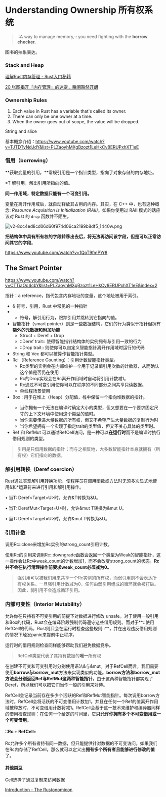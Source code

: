 # Understanding Ownership 所有权系统

> ::A way to manage memory,::  you need fighting with the **borrow checker.**

图书的抽象表达。

### Stack and Heap

[理解Rust内存管理 - Rust入门秘籍](https://rust-book.junmajinlong.com/ch5/00.html)

[20 张图揭开「内存管理」的迷雾，瞬间豁然开朗](https://zhuanlan.zhihu.com/p/152119007)

### Ownership Rules

1. Each value in Rust has a variable that's called  its owner.
2. There can only be one owner at a time.
3. When the owner goes out of scope, the value will be dropped.

String and slice

基本概念介绍：https://www.youtube.com/watch?v=TJTDTyNdJdY&list=PLZaoyhMXgBzozt1LeHkCv8ERUPxhXT1eE


### 借用（borrowing）


**获取变量的引用，**常规引用是一个指针类型，指向了对象存储的内存地址。

*T 解引用，解出引用所指向的值。

**同一作用域，特定数据只能有一个可变引用。**

变量在离开作用域后，就自动释放其占用的内存。其实，在 C++ 中，也有这种概念: *Resource Acquisition Is Initialization (RAII)*。如果你使用过 RAII 模式的话应该对 Rust 的 `drop` 函数并不陌生。

![v2-8cc4ed8cd06d60f974d06ca2199b8df5_1440w.png](https://pic3.zhimg.com/80/v2-8cc4ed8cd06d60f974d06ca2199b8df5_1440w.png)

**把结构体中具有所有权的字段转移出去后，将无法再访问该字段，但是可以正常访问其它的字段**。

https://www.youtube.com/watch?v=1QoT9fmPYr8

## The Smart Pointer

https://www.youtube.com/watch?v=CTTiaOo4cbY&list=PLZaoyhMXgBzozt1LeHkCv8ERUPxhXT1eE&index=2

指针：a reference，指代包含内存地址的变量，这个地址被用于索引。

- & 符号，引用，Rust 中常见的一种指针
- * 符号，解引用行为，跟踪引用并跳转到它指向的值。
- 智能指针（smart pointer）则是一些数据结构，它们的行为类似于指针但拥有**额外的元数据和附加功能**
   - Struct + Deref + Drop
   - ::Deref trait:: 使得智能指针结构体的实例拥有与引用一致的行为
   - ::Drop trait:: 则使你可以自定义智能指针离开作用域时运行的代码
- String 和 Vec<T> 都可以被算作智能指针类型。
- Rc （Reference Counting）：引用计数智能指针类型。
   - Rc<T>类型的实例会在内部维护一个用于记录值引用次数的计数器，从而确认这个值是否仍在使用
   - Rc<T>的Drop实现会在Rc<T>离开作用域时自动将引用计数减1。
   - Rc<T>通过不可变引用使你可以在程序的不同部分之间共享只读数据。
   - 单线程场景使用
- Box<T> : 用于在堆上（Heap）分配值，栈中保留一个指向堆数据的指针。
   - 当你拥有一个无法在编译时确定大小的类型，但又想要在一个要求固定尺寸的上下文环境中使用这个类型的值时。
   - 当你需要传递大量数据的所有权，但又不希望产生大量数据的复制行为时
   - 当你希望拥有一个实现了指定trait的类型值，但又不关心具体的类型时。
- Ref<T> 和 RefMut<T> 可以通过RefCell<T>访问，是一种可以**在运行时**而不是编译时执行借用规则的类型。

> 引用是只借用数据的指针；而与之相反地，大多数智能指针本身就拥有（所有权）它们指向的数据。

### 解引用转换（Deref coercion）

Rust通过实现解引用转换功能，使程序员在调用函数或方法时无须多次显式地使用&和*运算符来进行引用和解引用操作。

• 当T: Deref<Target=U>时，允许&T转换为&U。

• 当T: DerefMut<Target=U>时，允许&mut T转换为&mut U。

• 当T: Deref<Target=U>时，允许&mut T转换为&U。

### 引用计数

调用Rc::clone来增加Rc<T>实例的strong_count引用计数。

使用Rc<T>的引用来调用Rc::downgrade函数会返回一个类型为Weak<T>的智能指针，这一操作会让Rc<T>中weak_count的计数增加1，而不会改变strong_count的状态。**Rc<T>并不会在执行清理操作前要求weak_count必须减为0。**

> 强引用可以被我们用来共享一个Rc实例的所有权，而弱引用则不会表达所有权关系。一旦强引用计数减为0，任何由弱引用组成的循环就会被打破。因此，弱引用不会造成循环引用。

### 内部可变性（Interior Mutability）

允许你在只持有不可变引用的前提下对数据进行修改 unsafe。对于使用一般引用和Box<T>的代码，Rust会在编译阶段强制代码遵守这些借用规则。而对于**::使用RefCell<T>的代码，Rust则只会在运行时检查这些规则::**，并在出现违反借用规则的情况下触发panic来提前中止程序。

运行时的借用规则检查同样能够帮助我们避免数据竞争。

> RefCell<T>类型代表了其持有数据的**唯一**所有权

在创建不可变和可变引用时分别使用语法&与&mut。对于RefCell<T>而言，我们需要使用**borrow与borrow_mut**方法来实现类似的功能。**borrow方法和borrow_mut方法会分别返回Ref<T>与RefMut<T>这两种智能指针**，由于这两种智能指针都实现了Deref，所以我们可以把它们当作一般的引用来对待。

RefCell<T>会记录当前存在多少个活跃的Ref<T>和RefMut<T>智能指针。每次调用borrow方法时，RefCell<T>会将活跃的不可变借用计数加1，并且在任何一个Ref<T>的值离开作用域被释放时，不可变借用计数将减1。RefCell<T>会基于这一技术来维护和编译器同样的借用检查规则：在任何一个给定的时间里，它**只允许你拥有多个不可变借用或一个可变借用**。

#### ::Rc<T> + RefCell<T>::

Rc<T>允许多个所有者持有同一数据，但只能提供针对数据的不可变访问。如果我们在Rc<T>内存储了RefCell<T>，那么就可以定义出**拥有多个所有者且能够进行修改的值**了。

#### 其他类型

Cell<T>选择了通过复制来访问数据

[Introduction - The Rustonomicon](https://doc.rust-lang.org/nomicon/index.html)



